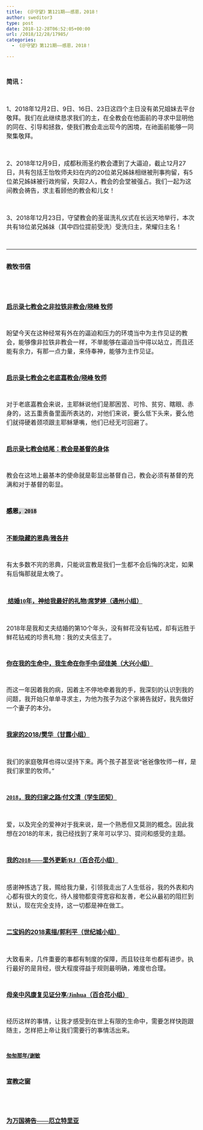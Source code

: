 ```yaml
---
title: 《＠守望》第121期——感恩，2018！
author: sweditor3
type: post
date: 2018-12-28T06:52:05+00:00
url: /2018/12/28/17985/
categories:
  - 《＠守望》第121期——感恩，2018！

---
```

&nbsp;

<p class="MsoNormal">
  <b><span style="font-size: 12.0pt; font-family: 宋体; mso-ascii-font-family: Calibri; mso-ascii-theme-font: minor-latin; mso-fareast-font-family: 宋体; mso-fareast-theme-font: minor-fareast; mso-hansi-font-family: Calibri; mso-hansi-theme-font: minor-latin;">简讯：</span></b><b></b>
</p>

<p class="MsoNormal">
  <span lang="EN-US" style="font-size: 12.0pt;"> </span>
</p>

<p class="MsoNormal">
  <span lang="EN-US" style="font-size: 12.0pt;">1</span><span style="font-size: 12.0pt; font-family: 宋体; mso-ascii-font-family: Calibri; mso-ascii-theme-font: minor-latin; mso-fareast-font-family: 宋体; mso-fareast-theme-font: minor-fareast; mso-hansi-font-family: Calibri; mso-hansi-theme-font: minor-latin;">、</span><span lang="EN-US" style="font-size: 12.0pt;">2018</span><span style="font-size: 12.0pt; font-family: 宋体; mso-ascii-font-family: Calibri; mso-ascii-theme-font: minor-latin; mso-fareast-font-family: 宋体; mso-fareast-theme-font: minor-fareast; mso-hansi-font-family: Calibri; mso-hansi-theme-font: minor-latin;">年</span><span lang="EN-US" style="font-size: 12.0pt;">12</span><span style="font-size: 12.0pt; font-family: 宋体; mso-ascii-font-family: Calibri; mso-ascii-theme-font: minor-latin; mso-fareast-font-family: 宋体; mso-fareast-theme-font: minor-fareast; mso-hansi-font-family: Calibri; mso-hansi-theme-font: minor-latin;">月</span><span lang="EN-US" style="font-size: 12.0pt;">2</span><span style="font-size: 12.0pt; font-family: 宋体; mso-ascii-font-family: Calibri; mso-ascii-theme-font: minor-latin; mso-fareast-font-family: 宋体; mso-fareast-theme-font: minor-fareast; mso-hansi-font-family: Calibri; mso-hansi-theme-font: minor-latin;">日、</span><span lang="EN-US" style="font-size: 12.0pt;">9</span><span style="font-size: 12.0pt; font-family: 宋体; mso-ascii-font-family: Calibri; mso-ascii-theme-font: minor-latin; mso-fareast-font-family: 宋体; mso-fareast-theme-font: minor-fareast; mso-hansi-font-family: Calibri; mso-hansi-theme-font: minor-latin;">日、</span><span lang="EN-US" style="font-size: 12.0pt;">16</span><span style="font-size: 12.0pt; font-family: 宋体; mso-ascii-font-family: Calibri; mso-ascii-theme-font: minor-latin; mso-fareast-font-family: 宋体; mso-fareast-theme-font: minor-fareast; mso-hansi-font-family: Calibri; mso-hansi-theme-font: minor-latin;">日、</span><span lang="EN-US" style="font-size: 12.0pt;">23</span><span style="font-size: 12.0pt; font-family: 宋体; mso-ascii-font-family: Calibri; mso-ascii-theme-font: minor-latin; mso-fareast-font-family: 宋体; mso-fareast-theme-font: minor-fareast; mso-hansi-font-family: Calibri; mso-hansi-theme-font: minor-latin;">日这四个主日没有弟兄姐妹去平台敬拜。我们在此继续恳求我们的主，在全教会在他面前的寻求中显明他的同在、引导和拯救，使我们教会走出现今的困境，在祂面前能够一同聚集敬拜。</span>
</p>

<p class="MsoNormal">
  <span lang="EN-US" style="font-size: 12.0pt;"> </span>
</p>

<p class="MsoNormal">
  <span lang="EN-US" style="font-size: 12.0pt;">2</span><span style="font-size: 12.0pt; font-family: 宋体; mso-ascii-font-family: Calibri; mso-ascii-theme-font: minor-latin; mso-fareast-font-family: 宋体; mso-fareast-theme-font: minor-fareast; mso-hansi-font-family: Calibri; mso-hansi-theme-font: minor-latin;">、</span><span lang="EN-US" style="font-size: 12.0pt;">2018</span><span style="font-size: 12.0pt; font-family: 宋体; mso-ascii-font-family: Calibri; mso-ascii-theme-font: minor-latin; mso-fareast-font-family: 宋体; mso-fareast-theme-font: minor-fareast; mso-hansi-font-family: Calibri; mso-hansi-theme-font: minor-latin;">年</span><span lang="EN-US" style="font-size: 12.0pt;">12</span><span style="font-size: 12.0pt; font-family: 宋体; mso-ascii-font-family: Calibri; mso-ascii-theme-font: minor-latin; mso-fareast-font-family: 宋体; mso-fareast-theme-font: minor-fareast; mso-hansi-font-family: Calibri; mso-hansi-theme-font: minor-latin;">月</span><span lang="EN-US" style="font-size: 12.0pt;">9</span><span style="font-size: 12.0pt; font-family: 宋体; mso-ascii-font-family: Calibri; mso-ascii-theme-font: minor-latin; mso-fareast-font-family: 宋体; mso-fareast-theme-font: minor-fareast; mso-hansi-font-family: Calibri; mso-hansi-theme-font: minor-latin;">日，成都秋雨圣约教会遭到了大逼迫，截止</span><span lang="EN-US" style="font-size: 12.0pt;">12</span><span style="font-size: 12.0pt; font-family: 宋体; mso-ascii-font-family: Calibri; mso-ascii-theme-font: minor-latin; mso-fareast-font-family: 宋体; mso-fareast-theme-font: minor-fareast; mso-hansi-font-family: Calibri; mso-hansi-theme-font: minor-latin;">月</span><span lang="EN-US" style="font-size: 12.0pt;">27</span><span style="font-size: 12.0pt; font-family: 宋体; mso-ascii-font-family: Calibri; mso-ascii-theme-font: minor-latin; mso-fareast-font-family: 宋体; mso-fareast-theme-font: minor-fareast; mso-hansi-font-family: Calibri; mso-hansi-theme-font: minor-latin;">日，共有包括王怡牧师夫妇在内的</span><span lang="EN-US" style="font-size: 12.0pt;">20</span><span style="font-size: 12.0pt; font-family: 宋体; mso-ascii-font-family: Calibri; mso-ascii-theme-font: minor-latin; mso-fareast-font-family: 宋体; mso-fareast-theme-font: minor-fareast; mso-hansi-font-family: Calibri; mso-hansi-theme-font: minor-latin;">位弟兄姊妹相继被刑事拘留，有</span><span lang="EN-US" style="font-size: 12.0pt;">5</span><span style="font-size: 12.0pt; font-family: 宋体; mso-ascii-font-family: Calibri; mso-ascii-theme-font: minor-latin; mso-fareast-font-family: 宋体; mso-fareast-theme-font: minor-fareast; mso-hansi-font-family: Calibri; mso-hansi-theme-font: minor-latin;">位弟兄姊妹被行政拘留，失踪</span><span lang="EN-US" style="font-size: 12.0pt;">2</span><span style="font-size: 12.0pt; font-family: 宋体; mso-ascii-font-family: Calibri; mso-ascii-theme-font: minor-latin; mso-fareast-font-family: 宋体; mso-fareast-theme-font: minor-fareast; mso-hansi-font-family: Calibri; mso-hansi-theme-font: minor-latin;">人，教会的会堂被强占。我们一起为这间教会祷告，求主看顾他的教会和儿女！</span>
</p>

<p class="MsoNormal">
  <span lang="EN-US" style="font-size: 12.0pt;"> </span>
</p>

<p class="MsoNormal">
  <span lang="EN-US" style="font-size: 12.0pt;">3</span><span style="font-size: 12.0pt; font-family: 宋体; mso-ascii-font-family: Calibri; mso-ascii-theme-font: minor-latin; mso-fareast-font-family: 宋体; mso-fareast-theme-font: minor-fareast; mso-hansi-font-family: Calibri; mso-hansi-theme-font: minor-latin;">、</span><span lang="EN-US" style="font-size: 12.0pt;">2018</span><span style="font-size: 12.0pt; font-family: 宋体; mso-ascii-font-family: Calibri; mso-ascii-theme-font: minor-latin; mso-fareast-font-family: 宋体; mso-fareast-theme-font: minor-fareast; mso-hansi-font-family: Calibri; mso-hansi-theme-font: minor-latin;">年</span><span lang="EN-US" style="font-size: 12.0pt;">12</span><span style="font-size: 12.0pt; font-family: 宋体; mso-ascii-font-family: Calibri; mso-ascii-theme-font: minor-latin; mso-fareast-font-family: 宋体; mso-fareast-theme-font: minor-fareast; mso-hansi-font-family: Calibri; mso-hansi-theme-font: minor-latin;">月</span><span lang="EN-US" style="font-size: 12.0pt;">23</span><span style="font-size: 12.0pt; font-family: 宋体; mso-ascii-font-family: Calibri; mso-ascii-theme-font: minor-latin; mso-fareast-font-family: 宋体; mso-fareast-theme-font: minor-fareast; mso-hansi-font-family: Calibri; mso-hansi-theme-font: minor-latin;">日，守望教会的圣诞洗礼仪式在长远天地举行，本次共有</span><span lang="EN-US" style="font-size: 12.0pt;">18</span><span style="font-size: 12.0pt; font-family: 宋体; mso-ascii-font-family: Calibri; mso-ascii-theme-font: minor-latin; mso-fareast-font-family: 宋体; mso-fareast-theme-font: minor-fareast; mso-hansi-font-family: Calibri; mso-hansi-theme-font: minor-latin;">位弟兄姊妹（其中四位提前受洗）受洗归主，荣耀归主名！</span>
</p>

<p class="MsoNormal">
  <span lang="EN-US" style="font-size: 12.0pt;"> </span>
</p>

* * *

<p class="MsoNormal">
  <b><span style="font-size: 12.0pt; font-family: 宋体; mso-ascii-font-family: Calibri; mso-ascii-theme-font: minor-latin; mso-fareast-font-family: 宋体; mso-fareast-theme-font: minor-fareast; mso-hansi-font-family: Calibri; mso-hansi-theme-font: minor-latin; background: #D9D9D9; mso-shading: white; mso-pattern: gray-15 auto;"><br /> 教牧书信</span></b><b></b>
</p>

<p class="MsoNormal">
  <span lang="EN-US" style="font-size: 12.0pt;"> </span>
</p>

<p class="MsoNormal">
  <b><span lang="EN-US" style="font-size: 12.0pt;"> </span></b>
</p>

<p class="MsoNormal">
  <a href="/2018/12/27/启示录七教会之非拉铁非教会/"><strong><span style="font-size: 12.0pt; font-family: 宋体; mso-ascii-font-family: Calibri; mso-ascii-theme-font: minor-latin; mso-fareast-font-family: 宋体; mso-fareast-theme-font: minor-fareast; mso-hansi-font-family: Calibri; mso-hansi-theme-font: minor-latin;">启示录七教会之非拉铁非教会</span><span lang="EN-US" style="font-size: 12.0pt;">/</span><span style="font-size: 12.0pt; font-family: 宋体; mso-ascii-font-family: Calibri; mso-ascii-theme-font: minor-latin; mso-fareast-font-family: 宋体; mso-fareast-theme-font: minor-fareast; mso-hansi-font-family: Calibri; mso-hansi-theme-font: minor-latin;">晓峰</span> </strong><span style="font-size: 12.0pt; font-family: 宋体; mso-ascii-font-family: Calibri; mso-ascii-theme-font: minor-latin; mso-fareast-font-family: 宋体; mso-fareast-theme-font: minor-fareast; mso-hansi-font-family: Calibri; mso-hansi-theme-font: minor-latin;"><strong>牧师</strong></span></a><b></b>
</p>

<p class="MsoNormal">
  <span lang="EN-US" style="font-size: 12.0pt; font-family: 宋体;"> </span>
</p>

<p class="MsoNormal">
  <span style="font-size: 12pt;">盼望今天在这种经常有外在的逼迫和压力的环境当中为主作见证的教会，能够像非拉铁非教会一样，不单能够在逼迫当中得以站立，而且还能有余力，有那一点力量，来侍奉神，能够为主作见证。</span>
</p>

<p class="MsoNormal">
  <span lang="EN-US" style="font-size: 12.0pt; font-family: 宋体;"> </span>
</p>

<p class="MsoNormal" align="left">
  <a href="/2018/12/27/启示录七教会之老底嘉教会/"><strong><span style="font-size: 12.0pt; font-family: 宋体; mso-ascii-font-family: Calibri; mso-ascii-theme-font: minor-latin; mso-fareast-font-family: 宋体; mso-fareast-theme-font: minor-fareast; mso-hansi-font-family: Calibri; mso-hansi-theme-font: minor-latin;">启示录七教会之老底嘉教会</span><span lang="EN-US" style="font-size: 12.0pt;">/</span><span style="font-size: 12.0pt; font-family: 宋体; mso-ascii-font-family: Calibri; mso-ascii-theme-font: minor-latin; mso-fareast-font-family: 宋体; mso-fareast-theme-font: minor-fareast; mso-hansi-font-family: Calibri; mso-hansi-theme-font: minor-latin;">晓峰</span> </strong><span style="font-size: 12.0pt; font-family: 宋体; mso-ascii-font-family: Calibri; mso-ascii-theme-font: minor-latin; mso-fareast-font-family: 宋体; mso-fareast-theme-font: minor-fareast; mso-hansi-font-family: Calibri; mso-hansi-theme-font: minor-latin;"><strong>牧师</strong></span></a><b></b>
</p>

<p class="MsoNormal">
  <span lang="EN-US" style="font-size: 12.0pt; font-family: 宋体;"> </span>
</p>

<p class="MsoNormal">
  <span style="font-size: 12pt;">对于老底嘉教会来说，主耶稣说他们是那困苦、可怜、贫穷、瞎眼、赤身的，这五重责备里面所表达的，对他们来说，要么低下头来，要么他们就得硬着颈项跟主耶稣犟嘴，他们已经无可回避了。</span>
</p>

<p class="MsoNormal">
  <span lang="EN-US" style="font-size: 12.0pt; font-family: 宋体;"> </span>
</p>

<p class="MsoNormal">
  <strong><a href="/2018/12/27/启示录七教会之结尾教会是基督的身体/"><span style="font-size: 12.0pt; font-family: 宋体;">启示录七教会结尾：教会是基督的身体</span></a></strong>
</p>

<p class="MsoNormal">
  <span lang="EN-US" style="font-size: 12.0pt; font-family: 宋体;"> </span>
</p>

<p class="MsoNormal">
  <span style="font-size: 12pt;">教会在这地上最基本的使命就是彰显出基督自己，教会必须有基督的充满和对于基督的彰显。</span>
</p>

<p class="MsoNormal" align="left">
  <b><span lang="EN-US" style="font-size: 12.0pt; font-family: 宋体; mso-bidi-font-family: PingFangSC-Regular; color: #353535; mso-font-kerning: 0pt;"> </span></b>
</p>

<p class="MsoNormal" align="left">
  <b><span style="font-size: 12.0pt; font-family: 宋体; mso-fareast-font-family: 宋体; mso-fareast-theme-font: minor-fareast; mso-bidi-font-family: 宋体; color: black; background: #D9D9D9; mso-shading: white; mso-pattern: gray-15 auto;">感恩，<span lang="EN-US">2018</span></span></b>
</p>

<p class="MsoNormal" align="left">
  <b><span lang="EN-US" style="font-size: 12.0pt; mso-bidi-font-size: 11.0pt;"> </span></b>
</p>

<p class="MsoNormal" align="left">
  <a href="/2018/12/27/不能隐藏的恩典/"><strong><span style="font-size: 12.0pt; font-family: 宋体;">不能隐藏的恩典<span lang="EN-US">/</span></span><span style="font-size: 12.0pt; font-family: 宋体;">雅各井</span></strong></a>
</p>

<p class="MsoNormal" align="left">
  <b><span lang="EN-US" style="font-size: 12.0pt; mso-bidi-font-size: 11.0pt; font-family: 楷体;"> </span></b>
</p>

<p class="MsoNormal" align="left">
  <span style="font-size: 12pt;">有太多数不完的恩典，只能说宣教是我们一生都不会后悔的决定，如果有后悔那就是太晚了。</span>
</p>

<p class="MsoNormal" align="left">
  <b><span lang="EN-US" style="font-size: 12.0pt; mso-bidi-font-size: 11.0pt;"> </span></b>
</p>

<p class="MsoNormal">
  <strong><a href="/2018/12/27/结婚10年神给我最好的礼物/"><span lang="EN-US" style="font-size: 12.0pt; mso-bidi-font-size: 11.0pt;"> </span><span style="font-size: 12.0pt; font-family: 宋体;">结婚<span lang="EN-US">10</span>年，神给我最好的礼物<span lang="EN-US">/</span></span><span style="font-size: 12.0pt; font-family: 宋体;">席梦婷（通州小组）</span></a></strong>
</p>

<p class="MsoNormal">
  <b><span lang="EN-US" style="font-size: 12.0pt; mso-bidi-font-size: 11.0pt;"> </span></b>
</p>

<p class="MsoNormal">
  <span style="font-size: 12pt;">2018年是我和丈夫结婚的第10个年头，没有鲜花没有钻戒，却有远胜于鲜花钻戒的珍贵礼物：我的丈夫信主了。</span>
</p>

&nbsp;

<p class="MsoNormal">
  <strong><a href="/2018/12/27/你在我的生命中我生命在你手中/"><span style="font-size: 12.0pt; font-family: 宋体; mso-ascii-theme-font: minor-fareast; mso-fareast-font-family: 宋体; mso-fareast-theme-font: minor-fareast; mso-hansi-theme-font: minor-fareast;">你在我的生命中，我生命在你手中<span lang="EN-US">/</span></span><span style="font-size: 12.0pt; font-family: 宋体; mso-ascii-theme-font: minor-fareast; mso-fareast-font-family: 宋体; mso-fareast-theme-font: minor-fareast; mso-hansi-theme-font: minor-fareast;">邱佳美（大兴小组）</span></a></strong>
</p>

<p class="MsoNormal" align="left">
  <span lang="EN-US" style="font-size: 12.0pt; font-family: 宋体; mso-ascii-theme-font: minor-fareast; mso-fareast-font-family: 宋体; mso-fareast-theme-font: minor-fareast; mso-hansi-theme-font: minor-fareast;"> </span>
</p>

<p class="MsoNormal">
  <span style="font-size: 12pt;">而这一年因着我的病，因着主不停地牵着我的手，我深刻的认识到我的问题，我开始只单单寻求主，为他为孩子为这个家祷告就好，我先做好一个妻子的本分。</span>
</p>

<p class="MsoNormal">
  <span lang="EN-US" style="font-size: 12.0pt; font-family: 楷体;"> </span>
</p>

<p class="MsoNormal">
  <strong><a href="/2018/12/27/我家的2018/"><span style="font-size: 12.0pt; font-family: 宋体; mso-ascii-font-family: Calibri; mso-ascii-theme-font: minor-latin; mso-fareast-font-family: 宋体; mso-fareast-theme-font: minor-fareast; mso-hansi-font-family: Calibri; mso-hansi-theme-font: minor-latin;">我家的</span><span lang="EN-US" style="font-size: 12.0pt;">2018/</span><span style="font-size: 12.0pt; font-family: 宋体; mso-ascii-font-family: Calibri; mso-ascii-theme-font: minor-latin; mso-fareast-font-family: 宋体; mso-fareast-theme-font: minor-fareast; mso-hansi-font-family: Calibri; mso-hansi-theme-font: minor-latin;">樊华（甘露小组）</span></a></strong><b></b>
</p>

<p class="MsoNormal">
  <span lang="EN-US" style="font-size: 12.0pt;"> </span>
</p>

<p class="MsoNormal">
  <span style="font-size: 12pt;">我们的家庭敬拜也得以坚持下来。两个孩子甚至说“爸爸像牧师一样，是我们家里的牧师。”</span>
</p>

<p class="MsoNormal">
  <span lang="EN-US" style="font-size: 12.0pt; font-family: 楷体;"> </span>
</p>

<p class="MsoNormal" align="left">
  <strong><a href="/2018/12/27/2018我的归家之路/"><span lang="EN-US" style="font-size: 12.0pt; font-family: 宋体;">2018</span><span style="font-size: 12.0pt; font-family: 宋体;">，我的归家之路<span lang="EN-US">/</span></span><span style="font-size: 12.0pt; font-family: 宋体;">付文清（学生团契）</span></a></strong>
</p>

<p class="MsoNormal">
  <span lang="EN-US" style="font-size: 12.0pt; mso-bidi-font-size: 11.0pt;"> </span>
</p>

<p class="MsoNormal">
  <span style="font-size: 12pt;">爱，以及完全的爱神对于我来说，是一个熟悉但又莫测的概念。因此我想在2018的年末，我已经找到了来年可以学习、提问和感受的主题。</span>
</p>

<p class="MsoNormal">
  <b><span lang="EN-US" style="font-size: 12.0pt; font-family: 宋体; mso-ascii-theme-font: minor-fareast; mso-fareast-font-family: 宋体; mso-fareast-theme-font: minor-fareast; mso-hansi-theme-font: minor-fareast;"> </span></b>
</p>

<p class="MsoNormal">
  <strong><a href="/2018/12/27/我的2018里外更新/"><span style="font-size: 12.0pt; font-family: 宋体; mso-ascii-theme-font: minor-fareast; mso-fareast-font-family: 宋体; mso-fareast-theme-font: minor-fareast; mso-hansi-theme-font: minor-fareast;">我的<span lang="EN-US">2018</span>——里外更新<span lang="EN-US">/</span></span><span style="font-size: 12.0pt; font-family: 宋体; mso-ascii-theme-font: minor-fareast; mso-fareast-font-family: 宋体; mso-fareast-theme-font: minor-fareast; mso-hansi-theme-font: minor-fareast;">RJ（百合花小组）</span></a></strong>
</p>

<p class="MsoNormal">
  <span lang="EN-US" style="font-size: 12.0pt; mso-bidi-font-size: 11.0pt;"> </span>
</p>

<p class="MsoNormal">
  <span style="font-size: 12pt;">感谢神拣选了我，赐给我力量，引领我走出了人生低谷，我的外表和内心都有很大的变化，待人接物都变得宽容和友善，老公从最初的阻拦到默认，现在完全支持，这一切都是神在做工。</span>
</p>

<p class="MsoNormal">
  <span lang="EN-US" style="font-size: 12.0pt; font-family: 宋体;"> </span>
</p>

<p class="MsoNormal" align="left">
  <strong><a href="/2018/12/27/二宝妈的2018素描/"><span style="font-size: 12.0pt; mso-bidi-font-size: 11.0pt; font-family: 宋体; mso-ascii-font-family: Calibri; mso-ascii-theme-font: minor-latin; mso-fareast-font-family: 宋体; mso-fareast-theme-font: minor-fareast; mso-hansi-font-family: Calibri; mso-hansi-theme-font: minor-latin;">二宝妈的</span><span lang="EN-US" style="font-size: 12.0pt; mso-bidi-font-size: 11.0pt;">2018</span><span style="font-size: 12.0pt; mso-bidi-font-size: 11.0pt; font-family: 宋体; mso-ascii-font-family: Calibri; mso-ascii-theme-font: minor-latin; mso-fareast-font-family: 宋体; mso-fareast-theme-font: minor-fareast; mso-hansi-font-family: Calibri; mso-hansi-theme-font: minor-latin;">素描</span><span lang="EN-US" style="font-size: 12.0pt; mso-bidi-font-size: 11.0pt;">/</span><span style="font-size: 12.0pt; mso-bidi-font-size: 11.0pt; font-family: 宋体; mso-ascii-font-family: Calibri; mso-ascii-theme-font: minor-latin; mso-fareast-font-family: 宋体; mso-fareast-theme-font: minor-fareast; mso-hansi-font-family: Calibri; mso-hansi-theme-font: minor-latin;">郭利平（世纪城小组）</span></a></strong><b></b>
</p>

<p class="MsoNormal">
  <span lang="EN-US" style="font-size: 12.0pt; mso-bidi-font-size: 11.0pt;"> </span>
</p>

<p class="MsoNormal">
  <span style="font-size: 12pt;">大致看来，几件重要的事都有制度的保障，而且较往年也都有进步。执行最好的是背经，很大程度得益于规则最明确，难度也合理。</span>
</p>

<p class="MsoNormal">
  <strong><span lang="EN-US" style="font-size: 12.0pt; font-family: 楷体;"> </span></strong>
</p>

<p class="MsoNormal">
  <strong><a href="/2018/12/27/感恩2018母亲中风康复见证分享/"><span style="font-size: 12.0pt; font-family: 宋体; mso-ascii-theme-font: major-fareast; mso-fareast-theme-font: major-fareast; mso-hansi-theme-font: major-fareast;">母亲中风康复见证分享<span lang="EN-US">/Jinhua</span></span><span style="font-size: 12.0pt; font-family: 宋体; mso-ascii-theme-font: minor-fareast; mso-fareast-font-family: 宋体; mso-fareast-theme-font: minor-fareast; mso-hansi-theme-font: minor-fareast;">（百合花小组）</span></a></strong><b></b>
</p>

<p class="MsoNormal">
  <span lang="EN-US" style="font-size: 12.0pt; font-family: 楷体;"> </span>
</p>

<p class="MsoNormal">
  <span style="font-size: 12pt;">经历这样的事情，让我才感受到在世上有限的生命中，需要怎样快跑跟随主，怎样把上帝让我们需要行的事情活出来。</span>
</p>

&nbsp;

**[匆匆那年/谢敏][1]**

<p class="MsoNormal">
  <span style="font-size: 12pt;"><b><span lang="EN-US" style="font-family: 楷体;"> </span></b></span>
</p>

<p class="MsoNormal">
  <b><span style="font-size: 12.0pt; font-family: 宋体; mso-ascii-font-family: Calibri; mso-ascii-theme-font: minor-latin; mso-fareast-font-family: 宋体; mso-fareast-theme-font: minor-fareast; mso-hansi-font-family: Calibri; mso-hansi-theme-font: minor-latin; background: #D9D9D9; mso-shading: white; mso-pattern: gray-15 auto;">宣教之窗</span></b><b></b>
</p>

<p class="MsoNormal">
  <b><span lang="EN-US" style="font-size: 12.0pt;"> </span></b>
</p>

<p class="MsoNormal">
  <b><span lang="EN-US" style="font-size: 12.0pt; font-family: 宋体; mso-ascii-theme-font: minor-fareast; mso-fareast-font-family: 宋体; mso-fareast-theme-font: minor-fareast; mso-hansi-theme-font: minor-fareast;"> </span></b>
</p>

<p class="MsoNormal">
  <strong><a href="/2018/12/27/为万国祷告厄立特里亚/"><span style="font-size: 12.0pt; font-family: 宋体; mso-ascii-theme-font: minor-fareast; mso-fareast-font-family: 宋体; mso-fareast-theme-font: minor-fareast; mso-hansi-theme-font: minor-fareast;">为万国祷告——厄立特里亚</span></a></strong>
</p>

 [1]: /2018/12/27/匆匆那年/